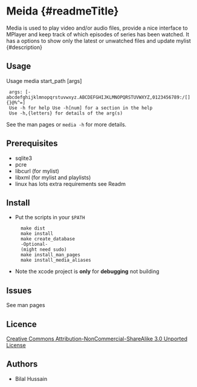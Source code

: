 Meida {#readmeTitle}
=====
Media is used to play video and/or audio files, provide a nice interface to MPlayer and keep track of which episodes of series has been watched. It has a options to show only the latest or unwatched files and update mylist
{#description}

Usage
-----
Usage media start_path [args]

	 args: [-abcdefghijklmnopqrstuvwxyz.ABCDEFGHIJKLMNOPQRSTUVWXYZ,0123456789:/[]{}@%^=]
	 Use -h for help Use -h[num] for a section in the help
	 Use -h,{letters} for details of the arg(s)
	
See the man pages or `media -h` for more details.

Prerequisites
-------------
* sqlite3
* pcre
* libcurl (for mylist)
* libxml  (for mylist and playlists)
* linux has lots extra requirements see Readm

Install 
-------
* Put the scripts in your `$PATH`
	
		make dist
		make install
		make create_database
		-Optional-
		(might need sudo)
		make install_man_pages
		make install_media_aliases

* Note the xcode project is **only** for **debugging** not building 

Issues
------
See man pages

Licence
-------
[Creative Commons Attribution-NonCommercial-ShareAlike 3.0 Unported License](http://creativecommons.org/licenses/by-nc-sa/3.0/ "Full details")

Authors
-------
* Bilal Hussain